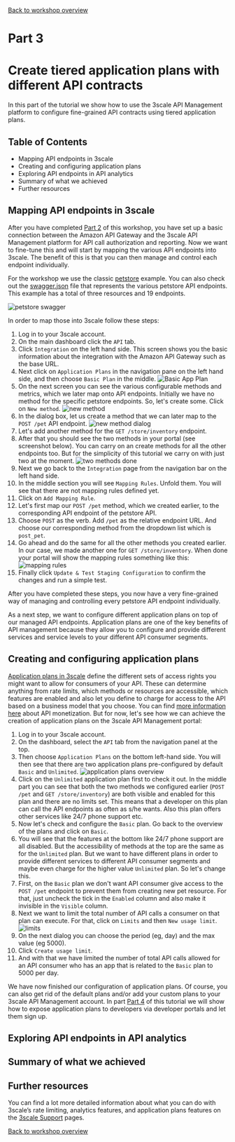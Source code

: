 [Back to workshop overview](../README.md)

# Part 3
# Create tiered application plans with different API contracts

In this part of the tutorial we show how to use the 3scale API Management platform to configure fine-grained API contracts using tiered application plans. 

## Table of Contents
* Mapping API endpoints in 3scale
* Creating and configuring application plans
* Exploring API endpoints in API analytics
* Summary of what we achieved
* Further resources

## Mapping API endpoints in 3scale
After you have completed [Part 2](Part2--APImanagement.md) of this workshop, you have set up a basic connection between the Amazon API Gateway and the 3scale API Management platform for API call authorization and reporting. Now we want to fine-tune this and will start by mapping the various API endpoints into 3scale. The benefit of this is that you can then manage and control each endpoint individually.

For the workshop we use the classic [petstore](http://petstore.swagger.io/) example. You can also check out the [swagger.json](http://petstore.swagger.io/v2/swagger.json) file that represents the various petstore API endpoints. This example has a total of three resources and 19 endpoints.  

![petstore swagger](./img/part3-2-petstore-swagger.png)

In order to map those into 3scale follow these steps:

1. Log in to your 3scale account.
2. On the main dashboard click the `API` tab. 
3. Click `Integration` on the left hand side. This screen shows you the basic information about the integration with the Amazon API Gateway such as the base URL.
4. Next click on `Application Plans` in the navigation pane on the left hand side, and then choose `Basic Plan` in the middle. 
![Basic App Plan](./img/part3-2-BasicAppPlan.png)
5. On the next screen you can see the various configurable methods and metrics, which we later map onto API endpoints. Initially we have no method for the specific petstore endpoints. So, let's create some. Click on `New method`. 
![new method](./img/part3-3-new-method.png)
6. In the dialog box, let us create a method that we can later map to the `POST /pet` API endpoint.
![new method dialog](./img/part3-4-new-method-dialog.png)
7. Let's add another method for the `GET /store/inventory` endpoint.
8. After that you should see the two methods in your portal (see screenshot below). You can carry on an create methods for all the other endpoints too. But for the simplicity of this tutorial we carry on with just two at the moment.
![two methods done](./img/part3-5-two-methods-done.png)
9. Next we go back to the `Integration` page from the navigation bar on the left hand side. 
10. In the middle section you will see `Mapping Rules`. Unfold them. You will see that there are not mapping rules defined yet. 
11. Click on `Add Mapping Rule`.
12. Let's first map our `POST /pet` method, which we created earlier, to the corresponding API endpoint of the petstore API.
13. Choose `POST` as the verb. Add `/pet` as the relative endpoint URL. And choose our corresponding method from the dropdown list which is `post_pet`.
14. Go ahead and do the same for all the other methods you created earlier. In our case, we made another one for `GET /store/inventory`. When done your portal will show the mapping rules something like this:
![mapping rules](./img/part3-6-mapping-rules.png)
15. Finally click `Update & Test Staging Configuration` to confirm the changes and run a simple test.

After you have completed these steps, you now have a very fine-grained way of managing and controlling every petstore API endpoint individually. 

As a next step, we want to configure different application plans on top of our managed API endpoints. Application plans are one of the key benefits of API management because they allow you to configure and provide different services and service levels to your different API consumer segments. 




## Creating and configuring application plans

[Application plans in 3scale](https://support.3scale.net/howtos/api-configuration#application-plans) define the different sets of access rights you might want to allow for consumers of your API. These can determine anything from rate limits, which methods or resources are accessible, which features are enabled and also let you define to charge for access to the API based on a business model that you choose. You can find [more information here](https://www.3scale.net/api-management/monetize/) about API monetization. But for now, let's see how we can achieve the creation of application plans on the 3scale API Management portal:

1. Log in to your 3scale account.  
2. On the dashboard, select the `API` tab from the navigation panel at the top. 
3. Then choose `Application Plans` on the bottom left-hand side. You will then see that there are two application plans pre-configured by default `Basic` and `Unlimited`.
![application plans overview](./img/part3-7-application-plans.png)
4. Click on the `Unlimited` application plan first to check it out. In the middle part you can see that both the two methods we configured earlier (`POST /pet` and `GET /store/inventory`) are both visible and enabled for this plan and there are no limits set. This means that a developer on this plan can call the API endpoints as often as s/he wants. Also this plan offers other services like 24/7 phone support etc.
5. Now let's check and configure the `Basic` plan. Go back to the overview of the plans and click on `Basic`.
6. You will see that the features at the bottom like 24/7 phone support are all disabled. But the accessibility of methods at the top are the same as for the `Unlimited` plan. But we want to have different plans in order to provide different services to different API consumer segments and maybe even charge for the higher value `Unlimited` plan. So let's change this.
7. First, on the `Basic` plan we don't want API consumer give access to the `POST /pet` endpoint to prevent them from creating new pet resource. For that, just uncheck the tick in the `Enabled` column and also make it invisible in the `Visible` column. 
8. Next we want to limit the total number of API calls a consumer on that plan can execute. For that, click on `Limits` and then `New usage limit`.
![limits](./img/part3-8-limits.png)
9. On the next dialog you can choose the period (eg, day) and the max value (eg 5000).
10. Click `Create usage limit`.
11. And with that we have limited the number of total API calls allowed for an API consumer who has an app that is related to the `Basic` plan to 5000 per day. 

We have now finished our configuration of application plans. Of course, you can also get rid of the default plans and/or add your custom plans to your 3scale API Management account. In part [Part 4](Part4--DevPortal.md) of this tutorial we will show how to expose application plans to developers via developer portals and let them sign up.




## Exploring API endpoints in API analytics

## Summary of what we achieved

## Further resources
You can find a lot more detailed information about what you can do with 3scale’s rate limiting, analytics features, and application plans features on the [3scale Support](https://support.3scale.net/get-started/quickstarts/3scale-api-analytics) pages. 















[Back to workshop overview](../README.md)
